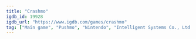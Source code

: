 ```yaml
---
title: "Crashmo"
igdb_id: 19928
igdb_url: "https://www.igdb.com/games/crashmo"
tag: ["Main game", "Pushmo", "Nintendo", "Intelligent Systems Co., Ltd.", "Intelligent Systems", "Platform", "Puzzle", "Single player", "Third person", "Side view", "Action", "Kids"]
---
```

